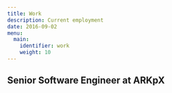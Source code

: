 ```yaml
---
title: Work
description: Current employment
date: 2016-09-02
menu:
  main:
    identifier: work
    weight: 10
---
```


## Senior Software Engineer at ARKpX
